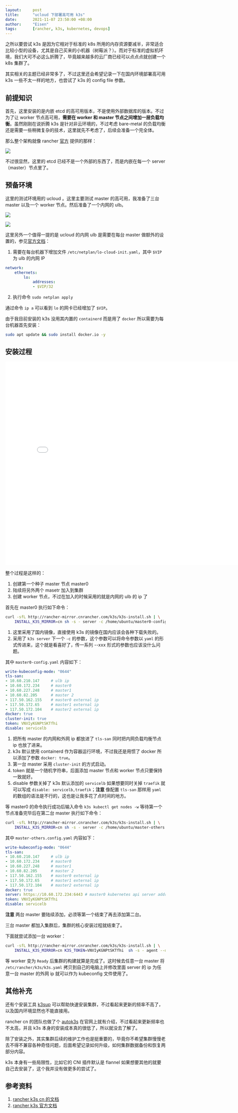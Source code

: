 ```yaml
---
layout:     post
title:      "ucloud 下部署高可用 k3s"
date:       2021-11-07 23:50:00 +08:00
author:     "Eisen"
tags:       [rancher, k3s, kubernetes, devops]
---
```


之所以要尝试 k3s 是因为它相对于标准的 k8s 所用的内存资源要减半，非常适合比较小型的设备，尤其是自己买来的小机器（树莓派？）。而对于标准的虚拟机环境，我们大可不必这么折腾了，毕竟越来越多的云厂商已经可以点点点就创建一个 k8s 集群了。

其实相关的主题已经非常多了，不过这里还会希望记录一下在国内环境部署高可用 k3s 一些不太一样的地方，也尝试了 k3s 的 config file 参数。

## 前提知识

首先，这里安装的是内嵌 etcd 的高可用版本，不是使用外部数据库的版本。不过为了让 worker 节点高可用，**需要在 worker 和 master 节点之间增加一层负载均衡**。虽然刚刚在说折腾 k3s 是针对非云环境的，不过考虑 bare-metal 的负载均衡还是需要一些稍微复杂的技术，这里就先不考虑了，后续会准备一个完全体。

那么整个架构就像 rancher [官方](https://rancher.com/docs/k3s/latest/en/architecture/) 提供的那样：

![](2021-11-08-00-32-05.png)

不过很显然，这里的 etcd 已经不是一个外部的东西了，而是内嵌在每一个 server（master）节点里了。

## 预备环境

这里的测试环境用的 ucloud 。这里主要测试 master 的高可用，我准备了三台 master 以及一个 worker 节点。然后准备了一个内网的 ulb。

![](2021-11-08-00-36-20.png)

![](2021-11-08-00-36-51.png)

这里另外一个值得一提的是 ucloud 的内网 ulb 是需要在每台 master 做额外的设置的，参见[官方文档](https://docs.ucloud.cn/ulb/guide/realserver/editrealserver)：

1. 需要在每台机器下增加文件 `/etc/netplan/lo-cloud-init.yaml`，其中 `$VIP` 为 ulb 的内网 IP

```yaml
network:
    ethernets:
        lo:
            addresses:
            - $VIP/32
```

2. 执行命令 `sudo netplan apply`

通过命令 `ip a` 可以看到 `lo` 的网卡已经增加了 `$VIP`。

由于我目前安装的 k3s 没用其内置的 `containerd` 而是用了 `docker` 所以需要为每台机器首先安装：

```sh
sudo apt update && sudo install docker.io -y
```

## 安装过程

<iframe src="//player.bilibili.com/player.html?aid=721551407&bvid=BV1WS4y1d775&cid=438565927&page=1" width="800" height="640" scrolling="no" border="0" frameborder="no" framespacing="0" allowfullscreen="true"> </iframe>

整个过程是这样的：

1. 创建第一个种子 master 节点 master0
2. 陆续将另外两个 masetr 加入到集群
3. 创建 worker 节点，不过在加入的时候采用的就是内网的 ulb 的 ip 了

首先在 master0 执行如下命令：

```sh
curl -sfL http://rancher-mirror.cnrancher.com/k3s/k3s-install.sh | \
    INSTALL_K3S_MIRROR=cn sh -s - server -c /home/ubuntu/master0-config.yaml
```

1. 这里采用了国内镜像，直接使用 k3s 的镜像在国内应该会各种下载失败的。
2. 采用了 `k3s server` 下一个 `-c` 的参数，这个参数可以将命令参数以 `yaml` 的形式传进来，这个就是看喜好了，传一系列 --xxx 形式的参数也应该没什么问题。

其中 `master0-config.yaml` 内容如下：

```yaml
write-kubeconfig-mode: "0644"
tls-san:
- 10.60.210.147     # ulb ip
- 10.60.172.234     # master0
- 10.60.227.248     # master1
- 10.60.82.205      # master 2
- 117.50.162.155    # master0 external ip
- 117.50.172.65     # master1 external ip
- 117.50.172.104    # master2 external ip
docker: true
cluster-init: true
token: VNVIyKGNPtSKTfhi
disable: servicelb
```

1. 把所有 master 的内网和外网 ip 都放进了 `tls-san` 同时把内网负载均衡节点 ip 也放了进来。
1. k3s 默认使用 containerd 作为容器运行环境，不过我还是用惯了 docker 所以添加了参数 `docker: true`。
1. 第一台 master 采用 `cluster-init` 的方式启动。
1. token 就是一个随机字符串，后面添加 master 节点和 worker 节点只要保持一致就好。
1. disable 参数关掉了 k3s 默认添加的 `servicelb` 如果想要同时关掉 `traefik` 就可以写成 `disable: servicelb,traefik`；**注意** 像配置 `tls-san` 那样用 `yaml` 的数组的语法是不行的，这也是让我多花了点时间的地方。


等 master0 的命令执行成功后输入命令 `k3s kubectl get nodes -w` 等待第一个节点准备完毕后在第二台 master 执行如下命令：

```sh
curl -sfL http://rancher-mirror.cnrancher.com/k3s/k3s-install.sh | \
    INSTALL_K3S_MIRROR=cn sh -s - server -c /home/ubuntu/master-others.config.yaml
```

其中 `master-others.config.yaml` 内容如下：

```yaml
write-kubeconfig-mode: "0644"
tls-san:
- 10.60.210.147     # ulb ip
- 10.60.172.234     # master0
- 10.60.227.248     # master1
- 10.60.82.205      # master 2
- 117.50.162.155    # master0 external ip
- 117.50.172.65     # master1 external ip
- 117.50.172.104    # master2 external ip
docker: true
server: https://10.60.172.234:6443 # master0 kubernetes api server address
token: VNVIyKGNPtSKTfhi
disable: servicelb
```

**注意** 两台 master 要陆续添加，必须等第一个结束了再去添加第二台。

三台 master 都加入集群后，集群的核心安装过程就结束了。

下面就尝试添加一台 worker：

```sh
curl -sfL http://rancher-mirror.cnrancher.com/k3s/k3s-install.sh | \
    INSTALL_K3S_MIRROR=cn K3S_TOKEN=VNVIyKGNPtSKTfhi  sh -s - agent --docker --server="https://10.60.210.147:6443"
```

等 worker 变为 `Ready` 后集群的构建就算是完成了。这时候去任意一台 master 将 `/etc/rancher/k3s/k3s.yaml` 拷贝到自己的电脑上并修改里面 server 的 ip 为任意一台 master 的外网 ip 就可以作为 kubeconfig 文件使用了。

## 其他补充

还有个安装工具 [k3sup](https://github.com/alexellis/k3sup) 可以帮助快速安装集群，不过看起来更新的频率不高了，以及国内环境显然也不能直接用。

rancher cn 的团队也做了个 [autok3s](https://docs.rancher.cn/docs/k3s/autok3s/_index) 在官网上就有介绍，不过看起来更新频率也不太高，并且 k3s 本身的安装成本真的很低了，所以就没去了解了。

除了安装之外，其实集群后续的维护工作也是挺重要的，毕竟你不希望集群慢慢老去不得不兼容各种奇怪问题，后面希望记录如何升级，如何集群数据备份和恢复两部分内容。

k3s 本身有一些局限性，比如它的 CNI 插件默认是 flannel 如果想要其他的就要自己去安装了，这个我并没有做更多的尝试了。

## 参考资料

1. [rancher k3s cn 的文档](https://docs.rancher.cn/docs/k3s/installation/install-options/_index)
2. [rancher k3s 官方文档](https://rancher.com/docs/k3s/latest/en/installation/)